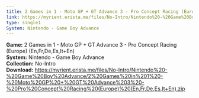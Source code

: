 ```yaml
---
title: 2 Games in 1 - Moto GP + GT Advance 3 - Pro Concept Racing (Europe) (En,Fr,De,Es,It+En)
link: https://myrient.erista.me/files/No-Intro/Nintendo%20-%20Game%20Boy%20Advance/2%20Games%20in%201%20-%20Moto%20GP%20+%20GT%20Advance%203%20-%20Pro%20Concept%20Racing%20(Europe)%20(En,Fr,De,Es,It+En).zip
type: single1
System: Nintendo - Game Boy Advance
---
```

<b>Game:</b> 2 Games in 1 - Moto GP + GT Advance 3 - Pro Concept Racing (Europe) (En,Fr,De,Es,It+En)<br>
<b>System:</b> Nintendo - Game Boy Advance<br>
<b>Collection:</b> No-Intro<br>
<b>Download:</b> https://myrient.erista.me/files/No-Intro/Nintendo%20-%20Game%20Boy%20Advance/2%20Games%20in%201%20-%20Moto%20GP%20+%20GT%20Advance%203%20-%20Pro%20Concept%20Racing%20(Europe)%20(En,Fr,De,Es,It+En).zip